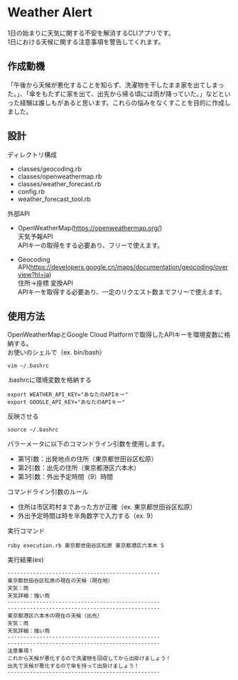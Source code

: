 # Weather Alert

1日の始まりに天気に関する不安を解消するCLIアプリです。  
1日における天候に関する注意事項を警告してくれます。  

## 作成動機

「午後から天候が悪化することを知らず、洗濯物を干したまま家を出てしまった。」、「傘をもたずに家を出て、出先から帰る頃には雨が降っていた。」などといった経験は誰しもがあると思います。これらの悩みをなくすことを目的に作成しました。

## 設計

ディレクトリ構成
- classes/geocoding.rb
- classes/openweathermap.rb
- classes/weather_forecast.rb
- config.rb
- weather_forecast_tool.rb

外部API
- OpenWeatherMap(https://openweathermap.org/)  
  天気予報API  
  APIキーの取得をする必要あり、フリーで使えます。

- Geocoding API(https://developers.google.cn/maps/documentation/geocoding/overview?hl=ja)  
  住所→座標 変換API  
  APIキーを取得する必要あり、一定のリクエスト数までフリーで使えます。

## 使用方法

OpenWeatherMapとGoogle Cloud Platformで取得したAPIキーを環境変数に格納する。  
お使いのシェルで（ex. bin/bash）  
```
vim ~/.bashrc
```
.bashrcに環境変数を格納する
```
export WEATHER_API_KEY="あなたのAPIキー"
export GOOGLE_API_KEY="あなたのAPIキー"
```
反映させる  
```
source ~/.bashrc
```

パラーメータに以下のコマンドライン引数を使用します。
- 第1引数：出発地点の住所（東京都世田谷区松原）
- 第2引数：出先の住所（東京都港区六本木）
- 第3引数：外出予定時間（9）時間

コマンドライン引数のルール
- 住所は市区町村まであった方が正確（ex. 東京都世田谷区松原）
- 外出予定時間は時を半角数字で入力する（ex. 9）

実行コマンド
```
ruby execution.rb 東京都世田谷区松原 東京都港区六本木 5
```

実行結果(ex)
```
------------------------------------------------
東京都世田谷区松原の現在の天候（現在地）
天気：雨
天気詳細：強い雨
------------------------------------------------
------------------------------------------------
東京都港区六本木の現在の天候（出先）
天気：雨
天気詳細：強い雨
------------------------------------------------
------------------------------------------------
注意事項！
これから天候が悪化するので洗濯物を回収してから出掛けましょう！
出先で天候が悪化するので傘を持って出掛けましょう！
------------------------------------------------
```
